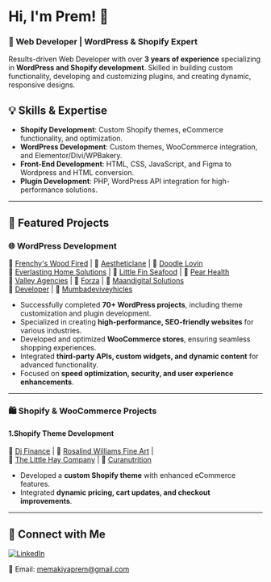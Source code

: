 # Hi, I'm Prem! 👋

### 🚀 Web Developer | WordPress & Shopify Expert

Results-driven Web Developer with over **3 years of experience** specializing in **WordPress and Shopify development**. Skilled in building custom functionality, developing and customizing plugins, and creating dynamic, responsive designs.

## 💡 Skills & Expertise

- **Shopify Development**: Custom Shopify themes, eCommerce functionality, and optimization.
- **WordPress Development**: Custom themes, WooCommerce integration, and Elementor/Divi/WPBakery.
- **Front-End Development**: HTML, CSS, JavaScript, and Figma to Wordpress and HTML conversion.
- **Plugin Development**: PHP, WordPress API integration for high-performance solutions.

---

## 📌 Featured Projects
### 🌐 WordPress Development
🔗 [Frenchy's Wood Fired](https://frenchyswoodfired.com/) | 🔗 [Aestheticlane](https://aestheticlane.com/) | 🔗 [Doodle Lovin](https://doodlelovin.com/) </br> 🔗 [Everlasting Home Solutions](https://everlastinghomesolutions.com/) | 🔗 [Little Fin Seafood](https://littlefinseafood.com/) | 🔗 [Pear Health](https://pear.health/) </br> 🔗 [Valley Agencies](https://valleyagencies.com/) | 🔗 [Forza](https://forzablack.ky/) | 🔗 [Maandigital Solutions](https://maandigitalsolutions.com/) </br>  🔗 [Developer](https://shopifyexpertdeveloper.com/) | 🔗 [Mumbadeviveyhicles](https://mumbadeviveyhicles.com/) 

- Successfully completed **70+ WordPress projects**, including theme customization and plugin development.  
- Specialized in creating **high-performance, SEO-friendly websites** for various industries.  
- Developed and optimized **WooCommerce stores**, ensuring seamless shopping experiences.  
- Integrated **third-party APIs, custom widgets, and dynamic content** for advanced functionality.  
- Focused on **speed optimization, security, and user experience enhancements**.

---
### 🛍️ Shopify & WooCommerce Projects

#### **1.Shopify Theme Development**
🔗 [Dj Finance](https://djfinance.co.uk/) | 🔗 [Rosalind Williams Fine Art](https://www.rosalindwilliamsfineart.com/) |</br>
🔗 [The Little Hay Company](https://littlehayco.com/) | 🔗 [Curanutrition](https://curanutrition.com/)
- Developed a **custom Shopify theme** with enhanced eCommerce features.
- Integrated **dynamic pricing, cart updates, and checkout improvements**.
---

## 🤝 Connect with Me

[![LinkedIn](https://img.shields.io/badge/LinkedIn-PremMemakiya-blue?style=flat&logo=linkedin)](https://www.linkedin.com/in/prem-memakiya/)

📧 Email: memakiyaprem@gmail.com

